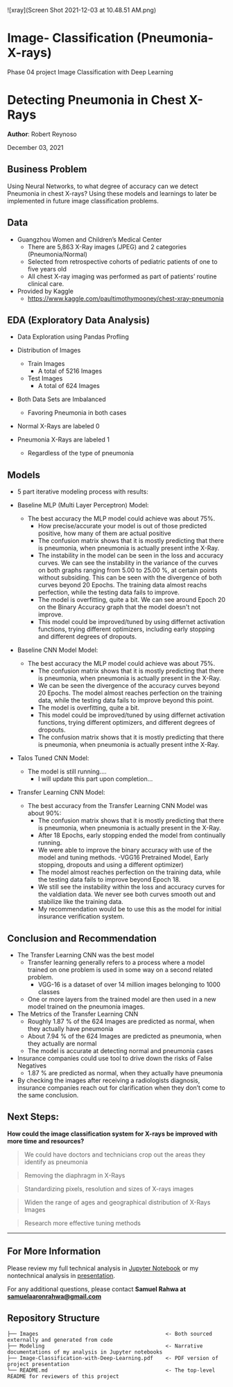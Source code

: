 ![xray](Screen Shot 2021-12-03 at 10.48.51 AM.png)

# Image- Classification (Pneumonia-X-rays)
Phase 04 project Image Classification with Deep Learning 
# Detecting Pneumonia in Chest X-Rays


**Author**: Robert Reynoso


December 03, 2021

## Business Problem

Using Neural Networks, to what degree of accuracy can we detect Pneumonia in chest X-rays?
Using these models and learnings to later be implemented in future image classification problems.

## Data

* Guangzhou Women and Children’s Medical Center
    - There are 5,863 X-Ray images (JPEG) and 2 categories (Pneumonia/Normal)
    - Selected from retrospective cohorts of pediatric patients of one to five years old 
    - All chest X-ray imaging was performed as part of patients’ routine clinical care.
* Provided by Kaggle
    - https://www.kaggle.com/paultimothymooney/chest-xray-pneumonia 


## EDA (Exploratory Data Analysis)

* Data Exploration using Pandas Profling

* Distribution of Images
    - Train Images
        - A total of 5216 Images
    - Test Images
        - A total of 624 Images
    
* Both Data Sets are Imbalanced
    - Favoring Pneumonia in both cases 
    
* Normal X-Rays are labeled 0

* Pneumonia X-Rays are labeled 1
    - Regardless of the type of pneumonia


## Models

* 5 part iterative modeling process with results: 


* Baseline MLP (Multi Layer Perceptron) Model:
    - The best accuracy the MLP model could achieve was about 75%.
        - How precise/accurate your model is out of those predicted positive, how many of them are actual
          positive
        - The confusion matrix shows that it is mostly predicting that there is pneumonia, when pneumonia is actually 
          present inthe X-Ray.
        - The instability in the model can be seen in the loss and accuracy curves. We can see the instability in the variance 
          of the curves on both graphs ranging from 5.00 to 25.00 %, at certain points without subsiding. This can be seen 
          with the divergence of both curves beyond 20 Epochs. The training data almost reachs perfection, while the testing 
          data fails to improve.
        - The model is overfitting, quite a bit. We can see around Epoch 20 on the Binary Accuracy graph that the model 
          doesn't not improve.
        - This model could be improved/tuned by using differnet activation functions, trying different optimizers, 
          including early stopping and different degrees of dropouts.
        
        
* Baseline CNN Model Model:
    - The best accuracy the MLP model could achieve was about 75%.
        - The confusion matrix shows that it is mostly predicting that there is pneumonia, when pneumonia is actually present 
          in the X-Ray.
        - We can be seen the divergence of the accuracy curves beyond 20 Epochs. The model almost reaches perfection on the
          training data, while the testing data fails to improve beyond this point.
        - The model is overfitting, quite a bit.
        - This model could be improved/tuned by using differnet activation functions, trying different optimizers, and 
          different degrees of dropouts.
        - The confusion matrix shows that it is mostly predicting that there is pneumonia, when pneumonia is actually 
          present inthe X-Ray.
        
 
* Talos Tuned CNN Model:
    - The model is still running....
        - I will update this part upon completion...
        
   
* Transfer Learning CNN Model:
    - The best accuracy from the Transfer Learning CNN Model was about 90%:
        - The confusion matrix shows that it is mostly predicting that there is pneumonia, when pneumonia is actually present 
          in the X-Ray.
        - After 18 Epochs, early stopping ended the model from continually running.
        - We were able to improve the binary accuracy with use of the model and tuning methods. 
            -VGG16 Pretrained Model, Early stopping, dropouts and using a different optimizer)
        - The model almost reaches perfection on the training data, while the testing data fails to improve beyond Epoch 18.
        - We still see the instability within the loss and accuracy curves for the valdiation data. We never see both curves
          smooth out and stabilize like the training data.
        - My recommendation would be to use this as the model for initial insurance verification system.
        

##  Conclusion and Recommendation

* The Transfer Learning CNN was the best model
    - Transfer learning generally refers to a process where a model trained on one problem is used in some way on a second 
      related problem.
        - VGG-16 is a dataset of over 14 million images belonging to 1000 classes
    - One or more layers from the trained model are then used in a new model trained on the pneumonia images.
* The Metrics of the Transfer Learning CNN
    - Roughly 1.87 % of the 624 Images are predicted as normal, when they actually have pneumonia
    - About 7.94 % of the 624 Images are predicted as pneumonia, when they actually are normal
    - The model is accurate at detecting normal and pneumonia cases
* Insurance companies could use tool to drive down the risks of False Negatives
    - 1.87 % are predicted as normal, when they actually have pneumonia
* By checking the images after receiving a radiologists diagnosis, insurance companies reach out for clarification when they don’t come to the same conclusion. 


## Next Steps: 


**How could the image classification system for X-rays be improved with more time and resources?**


> We could have doctors and technicians crop out the areas they identify as pneumonia 

> Removing the diaphragm in X-Rays   

> Standardizing pixels, resolution and sizes of X-rays images

> Widen the range of ages and geographical distribution of X-Rays Images

> Research more effective tuning methods 


***

## For More Information

Please review my full technical analysis in [Jupyter Notebook](https://github.com/SamuelRahwa/Image-Classification-with-Deep-Learning/blob/main/Modeling/Transfer%20Learning%20CNN%20Model.ipynb) or my nontechnical analysis in [presentation](https://github.com/SamuelRahwa/Image-Classification-with-Deep-Learning/blob/main/Image-Classification-with-Deep-Learning.pdf).

For any additional questions, please contact **Samuel Rahwa at samuelaaronrahwa@gmail.com**


## Repository Structure

```
├── Images                                         <- Both sourced externally and generated from code
├── Modeling                                       <- Narrative documentations of my analysis in Jupyter notebooks
├── Image-Classification-with-Deep-Learning.pdf    <- PDF version of project presentation
└── README.md                                      <- The top-level README for reviewers of this project
```
